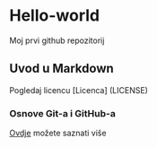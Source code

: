 # Hello-world
Moj prvi github repozitorij
## Uvod u Markdown
Pogledaj licencu [Licenca] (LICENSE)

### Osnove Git-a i GitHub-a
[Ovdje](https://merlin.srce.hr) možete saznati više 
